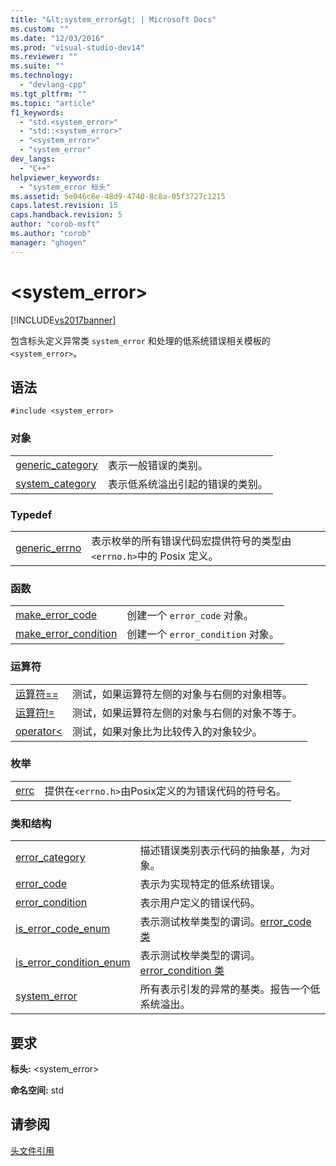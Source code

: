 ```yaml
---
title: "&lt;system_error&gt; | Microsoft Docs"
ms.custom: ""
ms.date: "12/03/2016"
ms.prod: "visual-studio-dev14"
ms.reviewer: ""
ms.suite: ""
ms.technology: 
  - "devlang-cpp"
ms.tgt_pltfrm: ""
ms.topic: "article"
f1_keywords: 
  - "std.<system_error>"
  - "std::<system_error>"
  - "<system_error>"
  - "system_error"
dev_langs: 
  - "C++"
helpviewer_keywords: 
  - "system_error 标头"
ms.assetid: 5e046c6e-48d9-4740-8c8a-05f3727c1215
caps.latest.revision: 15
caps.handback.revision: 5
author: "corob-msft"
ms.author: "corob"
manager: "ghogen"
---
```

# &lt;system_error&gt;
[!INCLUDE[vs2017banner](../assembler/inline/includes/vs2017banner.md)]

包含标头定义异常类 `system_error` 和处理的低系统错误相关模板的 `<system_error>`。  
  
## 语法  
  
```  
#include <system_error>  
```  
  
### 对象  
  
|||  
|-|-|  
|[generic\_category](../Topic/generic_category.md)|表示一般错误的类别。|  
|[system\_category](../Topic/system_category.md)|表示低系统溢出引起的错误的类别。|  
  
### Typedef  
  
|||  
|-|-|  
|[generic\_errno](../Topic/generic_errno.md)|表示枚举的所有错误代码宏提供符号的类型由 `<errno.h>`中的 Posix 定义。|  
  
### 函数  
  
|||  
|-|-|  
|[make\_error\_code](../Topic/make_error_code.md)|创建一个 `error_code` 对象。|  
|[make\_error\_condition](../Topic/make_error_condition.md)|创建一个 `error_condition` 对象。|  
  
### 运算符  
  
|||  
|-|-|  
|[运算符\=\=](../Topic/operator==%20\(%3Csystem_error%3E\).md)|测试，如果运算符左侧的对象与右侧的对象相等。|  
|[运算符\!\=](../Topic/operator!=%20\(%3Csystem_error%3E\).md)|测试，如果运算符左侧的对象与右侧的对象不等于。|  
|[operator\<](../Topic/operator%3C%20\(%3Csystem_error%3E\).md)|测试，如果对象比为比较传入的对象较少。|  
  
### 枚举  
  
|||  
|-|-|  
|[errc](../Topic/errc%20Enumeration.md)|提供在`<errno.h>`由Posix定义的为错误代码的符号名。|  
  
### 类和结构  
  
|||  
|-|-|  
|[error\_category](../standard-library/error-category-class.md)|描述错误类别表示代码的抽象基，为对象。|  
|[error\_code](../standard-library/error-code-class.md)|表示为实现特定的低系统错误。|  
|[error\_condition](../standard-library/error-condition-class.md)|表示用户定义的错误代码。|  
|[is\_error\_code\_enum](../standard-library/is-error-code-enum-class.md)|表示测试枚举类型的谓词。[error\_code 类](../standard-library/error-code-class.md)|  
|[is\_error\_condition\_enum](../standard-library/is-error-condition-enum-class.md)|表示测试枚举类型的谓词。[error\_condition 类](../standard-library/error-condition-class.md)|  
|[system\_error](../standard-library/system-error-class.md)|所有表示引发的异常的基类。报告一个低系统溢出。|  
  
## 要求  
 **标头:** \<system\_error\>  
  
 **命名空间:**  std  
  
## 请参阅  
 [头文件引用](../standard-library/cpp-standard-library-header-files.md)